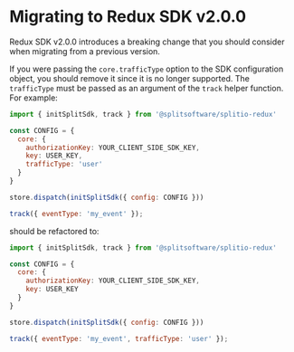 
# Migrating to Redux SDK v2.0.0

Redux SDK v2.0.0 introduces a breaking change that you should consider when migrating from a previous version.

If you were passing the `core.trafficType` option to the SDK configuration object, you should remove it since it is no longer supported.
The `trafficType` must be passed as an argument of the `track` helper function. For example:

```js
import { initSplitSdk, track } from '@splitsoftware/splitio-redux'

const CONFIG = {
  core: {
    authorizationKey: YOUR_CLIENT_SIDE_SDK_KEY,
    key: USER_KEY,
    trafficType: 'user'
  }
}

store.dispatch(initSplitSdk({ config: CONFIG }))

track({ eventType: 'my_event' });
```

should be refactored to:

```js
import { initSplitSdk, track } from '@splitsoftware/splitio-redux'

const CONFIG = {
  core: {
    authorizationKey: YOUR_CLIENT_SIDE_SDK_KEY,
    key: USER_KEY
  }
}

store.dispatch(initSplitSdk({ config: CONFIG }))

track({ eventType: 'my_event', trafficType: 'user' });
```

